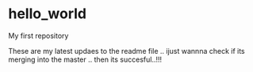 # hello_world
My first repository


These are my latest updaes to the readme file .. ijust wannna check if its merging into the master .. then its succesful..!!!




